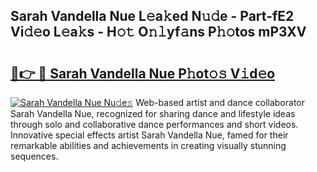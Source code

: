 ## Sarah Vandella Nue L𝚎a𝚔ed N𝚞𝚍e - Part-fE2 Vi𝚍𝚎o L𝚎a𝚔s - H𝚘𝚝 O𝚗𝚕yf𝚊ns P𝚑𝚘tos mP3XV

# <h2><a href="http://kfedta3.oniu.top/?m=Sarah+Vandella+Nue">🔗👉 🔴 Sarah Vandella Nue P𝚑ot𝚘𝚜 V𝚒d𝚎o</a></h2>

[![Sarah Vandella Nue Nu𝚍e𝚜](https://i.imgur.com/0qMVB7G.gif)](http://kfedta3.oniu.top/?m=Sarah+Vandella+Nue)
Web-based artist and dance collaborator Sarah Vandella Nue, recognized for sharing dance and lifestyle ideas through solo and collaborative dance performances and short videos. Innovative special effects artist Sarah Vandella Nue, famed for their remarkable abilities and achievements in creating visually stunning sequences.  
